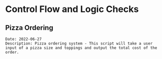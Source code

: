 # Control Flow and Logic Checks

## Pizza Ordering
    Date: 2022-06-27
    Description: Pizza ordering system - This script will take a user input of a pizza size and toppings and output the total cost of the order.